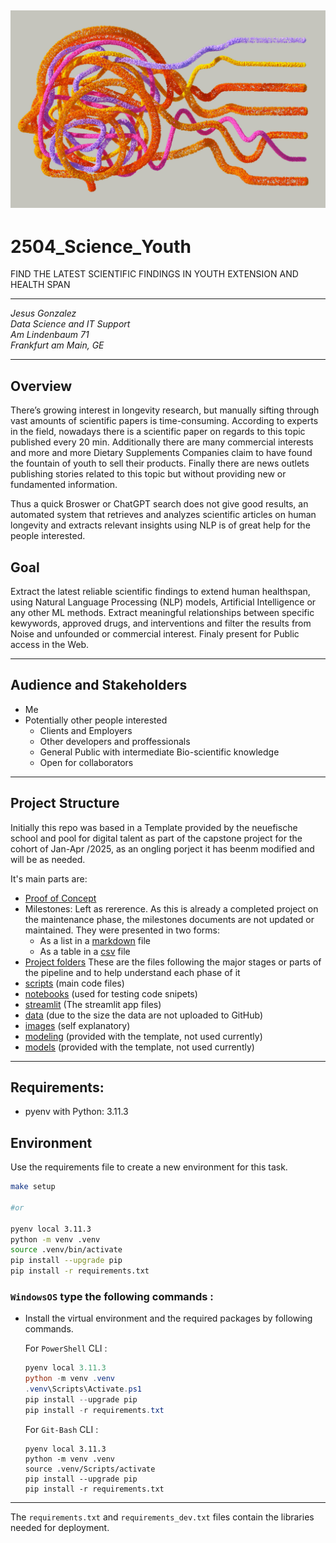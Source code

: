 ## ![](/images/pexels-googledeepmind-17484975.jpg) 

# 2504_Science_Youth
FIND THE LATEST SCIENTIFIC FINDINGS IN YOUTH EXTENSION AND HEALTH SPAN

---

*Jesus Gonzalez  
Data Science and IT Support   
Am Lindenbaum 71  
Frankfurt am Main, GE*

--- 
## **Overview**

There’s growing interest in longevity research, but manually sifting through vast amounts of scientific papers is time-consuming. According to experts in the field, nowadays there is a scientific paper on regards to this topic published every 20 min. Additionally there are many commercial interests and more and more Dietary Supplements Companies claim to have found the fountain of youth to sell their products. Finally there are news outlets publishing stories related to this topic but without providing new or fundamented information.

Thus a quick Broswer or ChatGPT search does not give good results, an automated system that retrieves and analyzes scientific articles on human longevity and extracts relevant insights using NLP is of great help for the people interested.

## **Goal**

Extract the latest reliable scientific findings to extend human healthspan, using Natural Language Processing (NLP) models, Artificial Intelligence or any other ML methods. Extract meaningful relationships between specific kewywords, approved drugs, and interventions and filter the results from Noise and unfounded or commercial interest.​ Finaly present for Public access in the Web.

---

## **Audience and Stakeholders**
 - Me
 - Potentially other people interested
   - Clients and Employers
   - Other developers and proffessionals
   - General Public with intermediate Bio-scientific knowledge
   - Open for collaborators

---

## Project Structure

Initially this repo was based in a Template provided by the neuefische school and pool for digital talent as part of the capstone project for the cohort of Jan-Apr /2025, as an ongling porject it has beenm modified and will be as needed.

It's main parts are: 

 - [Proof of Concept](Proof_of_concept.md)
 - Milestones: Left as rererence. As this is already a completed project on the maintenance phase, the milestones documents are not updated or maintained. They were presented in two forms:
   - As a list in a [markdown](Milestones.md) file
   - As a table in a [csv](Milestones.csv) file
 - [Project folders](Project_folders)
 These are the files following the major stages or parts of the pipeline and to help understand each phase of it 
 - [scripts](scripts) (main code files)
 - [notebooks](notebooks) (used for testing code snipets)
 - [streamlit](.streamlit) (The streamlit app files)
 - [data](data) (due to the size the data are not uploaded to GitHub) 
 - [images](images) (self explanatory)
 - [modeling](modeling) (provided with the template, not used currently)
 - [models](models) (provided with the template, not used currently)


---

## Requirements:

- pyenv with Python: 3.11.3

## Environment

Use the requirements file to create a new environment for this task. 

```BASH
make setup

#or

pyenv local 3.11.3
python -m venv .venv
source .venv/bin/activate
pip install --upgrade pip
pip install -r requirements.txt
```

### **`WindowsOS`** type the following commands :

- Install the virtual environment and the required packages by following commands.

    For `PowerShell` CLI :

    ```PowerShell
    pyenv local 3.11.3
    python -m venv .venv
    .venv\Scripts\Activate.ps1
    pip install --upgrade pip
    pip install -r requirements.txt
    ```

    For `Git-Bash` CLI :
    ```
    pyenv local 3.11.3
    python -m venv .venv
    source .venv/Scripts/activate
    pip install --upgrade pip
    pip install -r requirements.txt
    ```

--- 

The `requirements.txt` and `requirements_dev.txt` files contain the libraries needed for deployment.

